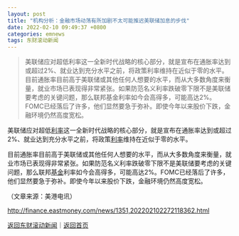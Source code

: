 ```yaml
---
layout: post
title: "机构分析：金融市场动荡有所加剧不太可能推迟美联储加息的步伐"
date: 2022-02-10 09:49:37 +0800
categories: emnews
tags: 东财滚动新闻
---
```

> 美联储应对超低利率这一全新时代战略的核心部分，就是宣布在通胀率达到或超过2%、就业达到充分水平之前，将政策利率维持在近似于零的水平。目前通胀率目前高于美联储或其他任何人想要的水平，而从大多数角度来衡量，就业市场已表现得非常紧张。如果防范名义利率跌破零下限不是美联储要考虑的关键问题，那么联邦基金利率如今会高得多，可能高达2%。FOMC已经落后了许多，他们显然要急于弥补。即使今年以来股价下跌，金融环境仍然高度宽松。

<p>美联储应对超低<span id="Info.344"><a href="http://data.eastmoney.com/cjsj/yhll.html" class="infokey">利率</a></span>这一全新时代战略的核心部分，就是宣布在通胀率达到或超过2%、就业达到充分水平之前，将政策<span id="Info.391"><a href="http://data.eastmoney.com/cjsj/yhll.html" class="infokey">利率</a></span>维持在近似于零的水平。</p>
 <p>目前通胀率目前高于美联储或其他任何人想要的水平，而从大多数角度来衡量，就业市场已表现得非常紧张。如果防范名义利率跌破零下限不是美联储要考虑的关键问题，那么联邦<span id="Info.3293"><a href="http://data.eastmoney.com/zlsj/" class="infokey">基金</a></span>利率如今会高得多，可能高达2%。FOMC已经落后了许多，他们显然要急于弥补。即使今年以来股价下跌，金融环境仍然高度宽松。</p><p class="em_media">（文章来源：美港电讯）</p>

<http://finance.eastmoney.com/news/1351,202202102272118362.html>

[返回东财滚动新闻](//finews.withounder.com/emnews/)｜[返回首页](//finews.withounder.com/)